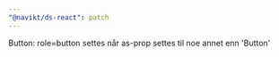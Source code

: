 ```yaml
---
"@navikt/ds-react": patch
---
```


Button: role=button settes når as-prop settes til noe annet enn 'Button'
